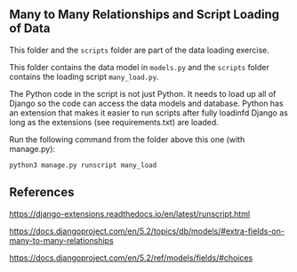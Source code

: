 
Many to Many Relationships and Script Loading of Data
-----------------------------------------------------

This folder and the `scripts` folder are part of the data loading
exercise.

This folder contains the data model in `models.py` and the `scripts`
folder contains the loading script `many_load.py`.

The Python code in the script is not just Python.  It needs to load up
all of Django so the code can access the data models and database.
Python has an extension that makes it easier to run scripts after fully
loadinfd Django as long as the extensions (see requirements.txt) are loaded.

Run the following command from the folder above this one (with manage.py):

    python3 manage.py runscript many_load

References
----------

https://django-extensions.readthedocs.io/en/latest/runscript.html

https://docs.djangoproject.com/en/5.2/topics/db/models/#extra-fields-on-many-to-many-relationships

https://docs.djangoproject.com/en/5.2/ref/models/fields/#choices


